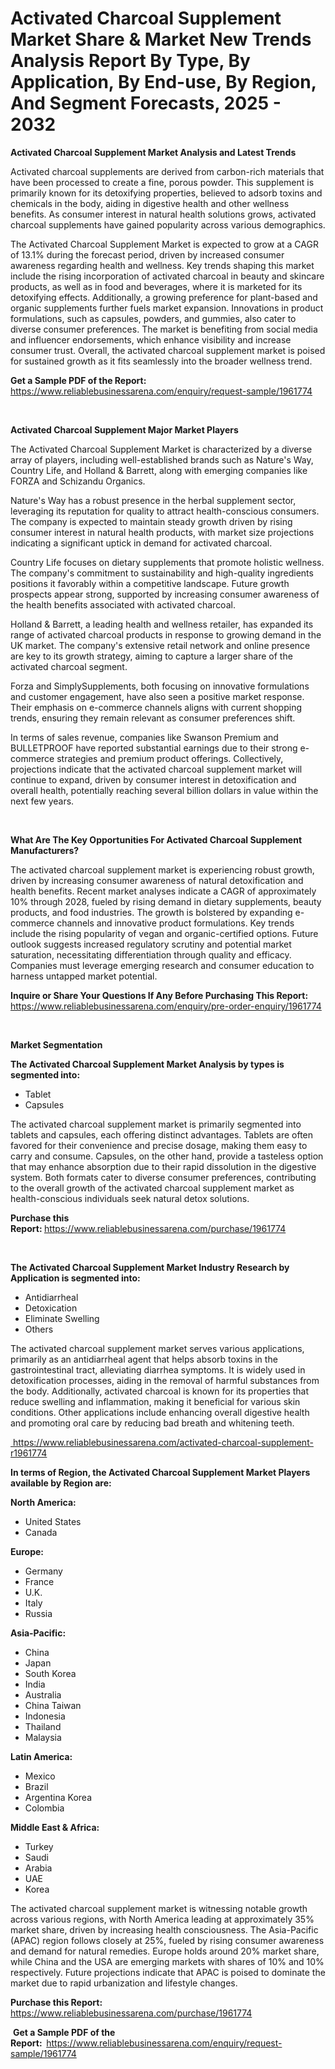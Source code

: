 <p><h1>Activated Charcoal Supplement Market Share & Market New Trends Analysis Report By Type, By Application, By End-use, By Region, And Segment Forecasts, 2025 - 2032</h1></p><p><strong>Activated Charcoal Supplement Market Analysis and Latest Trends</strong></p>
<p><p>Activated charcoal supplements are derived from carbon-rich materials that have been processed to create a fine, porous powder. This supplement is primarily known for its detoxifying properties, believed to adsorb toxins and chemicals in the body, aiding in digestive health and other wellness benefits. As consumer interest in natural health solutions grows, activated charcoal supplements have gained popularity across various demographics.</p><p>The Activated Charcoal Supplement Market is expected to grow at a CAGR of 13.1% during the forecast period, driven by increased consumer awareness regarding health and wellness. Key trends shaping this market include the rising incorporation of activated charcoal in beauty and skincare products, as well as in food and beverages, where it is marketed for its detoxifying effects. Additionally, a growing preference for plant-based and organic supplements further fuels market expansion. Innovations in product formulations, such as capsules, powders, and gummies, also cater to diverse consumer preferences. The market is benefiting from social media and influencer endorsements, which enhance visibility and increase consumer trust. Overall, the activated charcoal supplement market is poised for sustained growth as it fits seamlessly into the broader wellness trend.</p></p>
<p><strong>Get a Sample PDF of the Report:&nbsp;</strong> <a href="https://www.reliablebusinessarena.com/enquiry/request-sample/1961774?utm_campaign=3542&utm_medium=2&utm_source=Github&utm_content=ia&utm_term=19042025&utm_id=activated-charcoal-supplement">https://www.reliablebusinessarena.com/enquiry/request-sample/1961774</a></p>
<p>&nbsp;</p>
<p><strong>Activated Charcoal Supplement Major Market Players</strong></p>
<p><p>The Activated Charcoal Supplement Market is characterized by a diverse array of players, including well-established brands such as Nature's Way, Country Life, and Holland & Barrett, along with emerging companies like FORZA and Schizandu Organics. </p><p>Nature's Way has a robust presence in the herbal supplement sector, leveraging its reputation for quality to attract health-conscious consumers. The company is expected to maintain steady growth driven by rising consumer interest in natural health products, with market size projections indicating a significant uptick in demand for activated charcoal.</p><p>Country Life focuses on dietary supplements that promote holistic wellness. The company's commitment to sustainability and high-quality ingredients positions it favorably within a competitive landscape. Future growth prospects appear strong, supported by increasing consumer awareness of the health benefits associated with activated charcoal.</p><p>Holland & Barrett, a leading health and wellness retailer, has expanded its range of activated charcoal products in response to growing demand in the UK market. The company's extensive retail network and online presence are key to its growth strategy, aiming to capture a larger share of the activated charcoal segment.</p><p>Forza and SimplySupplements, both focusing on innovative formulations and customer engagement, have also seen a positive market response. Their emphasis on e-commerce channels aligns with current shopping trends, ensuring they remain relevant as consumer preferences shift.</p><p>In terms of sales revenue, companies like Swanson Premium and BULLETPROOF have reported substantial earnings due to their strong e-commerce strategies and premium product offerings. Collectively, projections indicate that the activated charcoal supplement market will continue to expand, driven by consumer interest in detoxification and overall health, potentially reaching several billion dollars in value within the next few years.</p></p>
<p>&nbsp;</p>
<p><strong>What Are The Key Opportunities For Activated Charcoal Supplement Manufacturers?</strong></p>
<p><p>The activated charcoal supplement market is experiencing robust growth, driven by increasing consumer awareness of natural detoxification and health benefits. Recent market analyses indicate a CAGR of approximately 10% through 2028, fueled by rising demand in dietary supplements, beauty products, and food industries. The growth is bolstered by expanding e-commerce channels and innovative product formulations. Key trends include the rising popularity of vegan and organic-certified options. Future outlook suggests increased regulatory scrutiny and potential market saturation, necessitating differentiation through quality and efficacy. Companies must leverage emerging research and consumer education to harness untapped market potential.</p></p>
<p><strong>Inquire or Share Your Questions If Any Before Purchasing This Report:</strong> <a href="https://www.reliablebusinessarena.com/enquiry/pre-order-enquiry/1961774?utm_campaign=3542&utm_medium=2&utm_source=Github&utm_content=ia&utm_term=19042025&utm_id=activated-charcoal-supplement">https://www.reliablebusinessarena.com/enquiry/pre-order-enquiry/1961774</a></p>
<p>&nbsp;</p>
<p><strong>Market Segmentation</strong></p>
<p><strong>The Activated Charcoal Supplement Market Analysis by types is segmented into:</strong></p>
<p><ul><li>Tablet</li><li>Capsules</li></ul></p>
<p><p>The activated charcoal supplement market is primarily segmented into tablets and capsules, each offering distinct advantages. Tablets are often favored for their convenience and precise dosage, making them easy to carry and consume. Capsules, on the other hand, provide a tasteless option that may enhance absorption due to their rapid dissolution in the digestive system. Both formats cater to diverse consumer preferences, contributing to the overall growth of the activated charcoal supplement market as health-conscious individuals seek natural detox solutions.</p></p>
<p><strong>Purchase this Report:&nbsp;</strong><a href="https://www.reliablebusinessarena.com/purchase/1961774?utm_campaign=3542&utm_medium=2&utm_source=Github&utm_content=ia&utm_term=19042025&utm_id=activated-charcoal-supplement">https://www.reliablebusinessarena.com/purchase/1961774</a></p>
<p>&nbsp;</p>
<p><strong>The Activated Charcoal Supplement Market Industry Research by Application is segmented into:</strong></p>
<p><ul><li>Antidiarrheal</li><li>Detoxication</li><li>Eliminate Swelling</li><li>Others</li></ul></p>
<p><p>The activated charcoal supplement market serves various applications, primarily as an antidiarrheal agent that helps absorb toxins in the gastrointestinal tract, alleviating diarrhea symptoms. It is widely used in detoxification processes, aiding in the removal of harmful substances from the body. Additionally, activated charcoal is known for its properties that reduce swelling and inflammation, making it beneficial for various skin conditions. Other applications include enhancing overall digestive health and promoting oral care by reducing bad breath and whitening teeth.</p></p>
<p><a href="https://www.reliablebusinessarena.com/activated-charcoal-supplement-r1961774?utm_campaign=3542&utm_medium=2&utm_source=Github&utm_content=ia&utm_term=19042025&utm_id=activated-charcoal-supplement">&nbsp;https://www.reliablebusinessarena.com/activated-charcoal-supplement-r1961774</a></p>
<p><strong>In terms of Region, the Activated Charcoal Supplement Market Players available by Region are:</strong></p>
<p>
    <p> <strong> North America: </strong>
        <ul>
            <li>United States</li>
            <li>Canada</li>
        </ul>
        </p> 
    <p> <strong> Europe: </strong>
        <ul>
            <li>Germany</li>
            <li>France</li>
            <li>U.K.</li>
            <li>Italy</li>
            <li>Russia</li>
        </ul>
        </p> 
    <p> <strong> Asia-Pacific: </strong>
        <ul>
            <li>China</li>
            <li>Japan</li>
            <li>South Korea</li>
            <li>India</li>
            <li>Australia</li>
            <li>China Taiwan</li>
            <li>Indonesia</li>
            <li>Thailand</li>
            <li>Malaysia</li>
        </ul>
        </p> 
    <p> <strong> Latin America: </strong>
        <ul>
            <li>Mexico</li>
            <li>Brazil</li>
            <li>Argentina Korea</li>
            <li>Colombia</li>
        </ul>
        </p> 
    <p> <strong> Middle East & Africa: </strong>
        <ul>
            <li>Turkey</li>
            <li>Saudi</li>
            <li>Arabia</li>
            <li>UAE</li>
            <li>Korea</li>
        </ul>
    </p>
    </p>
<p><p>The activated charcoal supplement market is witnessing notable growth across various regions, with North America leading at approximately 35% market share, driven by increasing health consciousness. The Asia-Pacific (APAC) region follows closely at 25%, fueled by rising consumer awareness and demand for natural remedies. Europe holds around 20% market share, while China and the USA are emerging markets with shares of 10% and 10% respectively. Future projections indicate that APAC is poised to dominate the market due to rapid urbanization and lifestyle changes.</p></p>
<p><strong>Purchase this Report: </strong><a href="https://www.reliablebusinessarena.com/purchase/1961774?utm_campaign=3542&utm_medium=2&utm_source=Github&utm_content=ia&utm_term=19042025&utm_id=activated-charcoal-supplement">https://www.reliablebusinessarena.com/purchase/1961774</a></p>
<p>&nbsp;<strong>Get a Sample PDF of the Report:&nbsp;&nbsp;</strong><a href="https://www.reliablebusinessarena.com/enquiry/request-sample/1961774?utm_campaign=3542&utm_medium=2&utm_source=Github&utm_content=ia&utm_term=19042025&utm_id=activated-charcoal-supplement">https://www.reliablebusinessarena.com/enquiry/request-sample/1961774</a></p>
<p><strong></strong></p>
<p><p></p><p></p><p></p></p>
